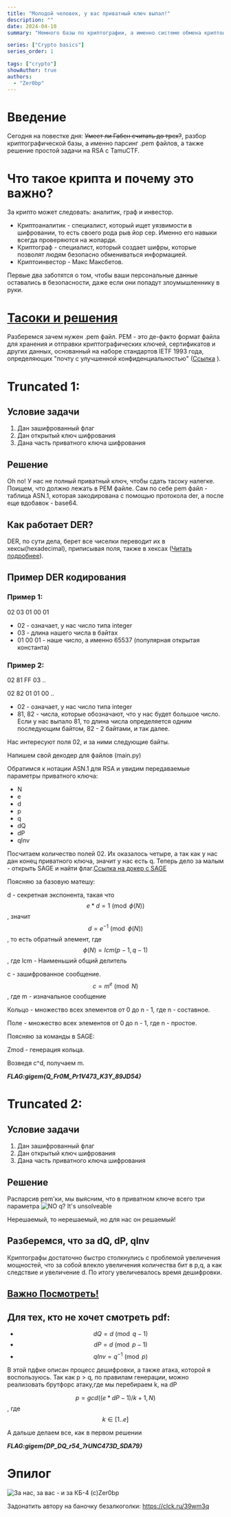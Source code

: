 ```yaml
---
title: "Молодой человек, у вас приватный ключ выпал!"
description: ""
date: 2024-04-10
summary: "Немного базы по криптографии, а именно системе обмена криптофайлами"

series: ["Crypto basics"]
series_order: 1

tags: ["crypto"]
showAuthor: true
authors:
  - "Zer0bp"
---
```

<script
  src="https://cdn.mathjax.org/mathjax/latest/MathJax.js?config=TeX-AMS-MML_HTMLorMML"
  type="text/javascript">
</script>

Введение
=

Сегодня на повестке дня: ~~Умеет ли Габен считать до трех?~~, разбор криптографической базы, а именно парсинг .pem файлов, а также решение простой задачи на RSA с TamuCTF.

Что такое крипта и почему это важно?
=

За крипто может следовать: аналитик, граф и инвестор.
- Криптоаналитик - специалист, который ищет уязвимости в шифровании, то есть своего рода рыв йор сер. Именно его навыки всегда проверяются на жопарди.
- Криптограф - специалист, который создает шифры, которые позволят людям безопасно обмениваться информацией.
- Криптоинвестор - Макс Максбетов.

Первые два заботятся о том, чтобы ваши персональные данные оставались в безопасности, даже если они попадут злоумышленнику в руки.



[Тасоки и решения](https://disk.yandex.ru/d/ctH0KnQoO71rTg)
=

Разберемся зачем нужен .pem файл. PEM - это де-факто формат файла для хранения и отправки криптографических ключей, сертификатов и других данных, основанный на наборе стандартов IETF 1993 года, определяющих "почту с улучшенной конфиденциальностью" ([Ссылка](https://en.wikipedia.org/wiki/Privacy-Enhanced_Mail) ).


Truncated 1:
=
Условие задачи
-
1. Дан зашифрованный флаг
2. Дан открытый ключ шифрования
3. Дана часть приватного ключа шифрования
 
Решение
-
Oh no! У нас не полный приватный ключ, чтобы сдать тасоку налегке. Поищем, что должно лежать в PEM файле. Сам по себе pem файл - таблица ASN.1, которая закодирована с помощью протокола der, а после еще вдобавок - base64.



Как работает DER?
-
DER, по сути дела, берет все чиселки переводит их в хексы(hexadecimal), приписывая поля, также в хексах ([Читать подробнее](https://habr.com/ru/articles/660045/)).


Пример DER кодирования
-
### Пример 1:
02 03 01 00 01
- 02 - означает, у нас число типа integer
- 03 - длина нашего числа в байтах
- 01 00 01 - наше число, а именно 65537 (популярная открытая константа)

### Пример 2:
02 81 FF 03 ..

02 82 01 01 00 ..
- 02 - означает, у нас число типа integer
- 81, 82 - числа, которые обозначают, что у нас будет большое число. Если у нас выпало 81, то длина числа определяется одним последующим байтом, 82 - 2 байтами, и так далее.

Нас интересуют поля 02, и за ними следующие байты. 

Напишем свой декодер для файлов (main.py)

Обратимся к нотации ASN.1 для RSA и увидим передаваемые параметры приватного ключа: 
+ N
+ e
+ d
+ p
+ q
+ dQ
+ dP
+ qInv

Посчитаем количество полей 02. Их оказалось четыре, а так как у нас дан конец приватного ключа, значит у нас есть q. Теперь дело за малым - открыть SAGE и найти флаг.[Ссылка на докер с SAGE](https://github.com/cryptohack/cryptohack-docker)

Поясняю за базовую матешу:

d - секретная экспонента, такая что $$ e * d = 1 \pmod{\phi(N)}$$, значит $$d = e ^{-1} \pmod{\phi(N)}$$, то есть обратный элемент, где  $$\phi(N) = lcm(p - 1, q - 1)$$, где lcm - Наименьший общий делитель

c - зашифрованное сообщение. $$c = m^e \pmod{N}$$, где m - изначальное сообщение

Кольцо - множество всех элементов от 0 до n - 1, где n - составное.

Поле - множество всех элементов от 0 до n - 1, где n - простое.

Поясняю за команды в SAGE:

Zmod - генерация кольца.

Возведя c^d, получаем m.

***FLAG:gigem{Q_Fr0M_Pr1V473_K3Y_89JD54}***


Truncated 2:
=
Условие задачи
-
1. Дан зашифрованный флаг
2. Дан открытый ключ шифрования
3. Дана часть приватного ключа шифрования
 
Решение
-

Распарсив pem'ки, мы выясним, что в приватном ключе всего три параметра
![](img/NO%20q.jpg "NO q? It's unsolveable")

Нерешаемый, то нерешаемый, но для нас он решаемый! 


Разберемся, что за dQ, dP, qInv
-
Криптографы достаточно быстро столкнулись с проблемой увеличения мощностей, что за собой влекло увеличения количества бит в p,q, а как следствие и увеличение d. По итогу увеличевалось время дешифровки.

[Важно Посмотреть!](https://eprint.iacr.org/2020/1506.pdf)
-

Для тех, кто не хочет смотреть pdf:
-
+ $$dQ = d \pmod{q - 1}$$
+ $$dP = d \pmod{p - 1}$$
+ $$qInv = q ^ {-1}\pmod{p}$$

В этой пдфке описан процесс дешифровки, а также атака, которой я воспользуюсь.
Так как p > q, по правилам генерации, можно реализовать брутфорс атаку,где мы перебираем k, на dP

$$ p = gcd((e * dP - 1) / k + 1 , N)$$ , где $$k \in [1..e]$$  

А дальше делаем все, как в первом решении

***FLAG:gigem{DP_DQ_r54_7rUNC473D_SDA79}***

Эпилог
=

![](img/buh.jpg "За нас, за вас - и за КБ-4 (с)Zer0bp")

Задонатить автору на баночку безалкоголки: https://clck.ru/39wm3q